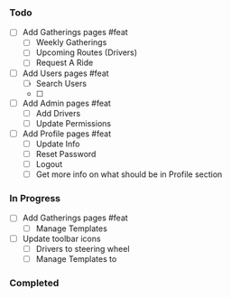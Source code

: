### Todo  

- [ ] Add Gatherings pages #feat
  - [ ] Weekly Gatherings
  - [ ] Upcoming Routes (Drivers)
  - [ ] Request A Ride
- [ ] Add Users pages #feat
  - [ ] Search Users
  - [ ] 
- [ ] Add Admin pages #feat 
  - [ ] Add Drivers
  - [ ] Update Permissions
- [ ] Add Profile pages #feat
  - [ ] Update Info
  - [ ] Reset Password
  - [ ] Logout
  - [ ] Get more info on what should be in Profile section

### In Progress  

- [ ] Add Gatherings pages #feat
  - [ ] Manage Templates
- [ ] Update toolbar icons
  - [ ] Drivers to steering wheel
  - [ ] Manage Templates to 

### Completed 
